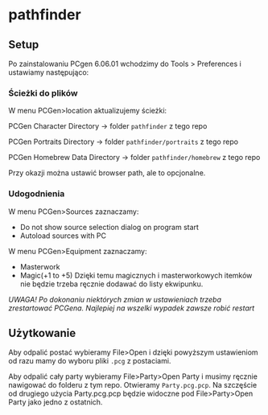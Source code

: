 # pathfinder

## Setup

Po zainstalowaniu PCgen 6.06.01 wchodzimy do Tools > Preferences i ustawiamy następująco:

### Ścieżki do plików

W menu PCGen>location aktualizujemy ścieżki:

PCGen Character Directory -> folder `pathfinder` z tego repo

PCGen Portraits Directory -> folder `pathfinder/portraits` z tego repo

PCGen Homebrew Data Directory -> folder `pathfinder/homebrew` z tego repo


Przy okazji można ustawić browser path, ale to opcjonalne.

### Udogodnienia
W menu PCGen>Sources zaznaczamy:
* Do not show source selection dialog on program start
* Autoload sources with PC

W menu PCGen>Equipment zaznaczamy:
* Masterwork
* Magic(+1 to +5)
Dzięki temu magicznych i masterworkowych itemków nie będzie trzeba ręcznie dodawać do listy ekwipunku.

*UWAGA! Po dokonaniu niektórych zmian w ustawieniach trzeba zrestartować PCGena. Najlepiej na wszelki wypadek zawsze robić restart*

## Użytkowanie
Aby odpalić postać wybieramy File>Open i dzięki powyższym ustawieniom od razu mamy do wyboru pliki `.pcg` z postaciami.

Aby odpalić cały party wybieramy File>Party>Open Party i musimy ręcznie nawigować do folderu z tym repo. Otwieramy `Party.pcg.pcp`. Na szczęście od drugiego użycia Party.pcg.pcp będzie widoczne pod File>Party>Open Party jako jedno z ostatnich.
